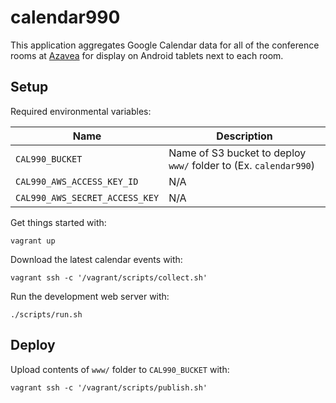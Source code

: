 # calendar990

This application aggregates Google Calendar data for all of the conference
rooms at [Azavea](http://www.azavea.com) for display on Android tablets next to each room.

## Setup

Required environmental variables:

| Name | Description |
| --- | --- |
| `CAL990_BUCKET` | Name of S3 bucket to deploy `www/` folder to (Ex. `calendar990`) |
| `CAL990_AWS_ACCESS_KEY_ID` | N/A |
| `CAL990_AWS_SECRET_ACCESS_KEY` | N/A |

Get things started with:

```
vagrant up
```

Download the latest calendar events with:

```
vagrant ssh -c '/vagrant/scripts/collect.sh'
```

Run the development web server with:

```
./scripts/run.sh
```

## Deploy

Upload contents of `www/` folder to `CAL990_BUCKET` with:

```
vagrant ssh -c '/vagrant/scripts/publish.sh'
```
